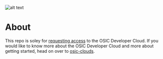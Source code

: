 ![alt text](https://01.org/sites/default/files/pictures/openstack04.png)

# About
This repo is soley for [requesting access](https://github.com/osic/osic-clouds-requests/issues/new) to the OSIC Developer Cloud. If you would like to know more about the OSIC Developer Cloud and more about getting started, head on over to [osic-clouds](https://github.com/osic/osic-clouds).